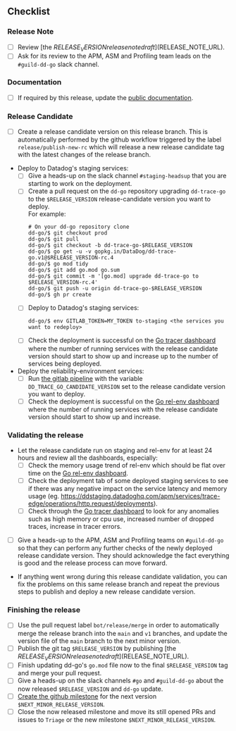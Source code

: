 ## Checklist

### Release Note

- [ ] Review [the $RELEASE_VERSION release note draft]($RELEASE_NOTE_URL).
- [ ] Ask for its review to the APM, ASM and Profiling team leads on the `#guild-dd-go` slack channel.

### Documentation

- [ ] If required by this release, update the [public documentation](https://github.com/DataDog/documentation).

### Release Candidate

- [ ] Create a release candidate version on this release branch. This is automatically performed by the github workflow 
  triggered by the label `release/publish-new-rc` which will release a new release candidate tag with the latest changes
  of the release branch.

- Deploy to Datadog's staging services:
  - [ ] Give a heads-up on the slack channel `#staging-headsup` that you are starting to work on the deployment.
  - [ ] Create a pull request on the `dd-go` repository upgrading `dd-trace-go` to the `$RELEASE_VERSION`
    release-candidate version you want to deploy.  
    For example:
    ```console
    # On your dd-go repository clone
    dd-go/$ git checkout prod
    dd-go/$ git pull
    dd-go/$ git checkout -b dd-trace-go-$RELEASE_VERSION
    dd-go/$ go get -u -v gopkg.in/DataDog/dd-trace-go.v1@$RELEASE_VERSION-rc.4
    dd-go/$ go mod tidy
    dd-go/$ git add go.mod go.sum
    dd-go/$ git commit -m '[go.mod] upgrade dd-trace-go to $RELEASE_VERSION-rc.4'
    dd-go/$ git push -u origin dd-trace-go-$RELEASE_VERSION
    dd-go/$ gh pr create
    ```
  - [ ] Deploy to Datadog's staging services:
    ```console
    dd-go/$ env GITLAB_TOKEN=MY_TOKEN to-staging <the services you want to redeploy>
    ```
  - [ ] Check the deployment is successful on the [Go tracer dashboard] where the number of running services with the
    release candidate version should start to show up and increase up to the number of services being deployed.

- Deploy the reliability-environment services:
  - [ ] Run [the gitlab pipeline](https://gitlab.ddbuild.io/DataDog/datadog-reliability-env/-/pipelines/new)
    with the variable `DD_TRACE_GO_CANDIDATE_VERSION` set to the release candidate version you want to deploy.
  - [ ] Check the deployment is successful on the [Go rel-env dashboard] where the number of running services with the
    release candidate version should start to show up and increase.

### Validating the release

- Let the release candidate run on staging and rel-env for at least 24 hours and review all the dashboards, especially:
  - [ ] Check the memory usage trend of rel-env which should be flat over time on the [Go rel-env dashboard].
  - [ ] Check the deployment tab of some deployed staging services to see if there was any negative impact on the
    service latency and memory usage (eg. https://ddstaging.datadoghq.com/apm/services/trace-edge/operations/http.request/deployments).
  - [ ] Check through the [Go tracer dashboard] to look for any anomalies such as high memory or cpu use, increased
    number of dropped traces, increase in tracer errors.

- [ ] Give a heads-up to the APM, ASM and Profiling teams on `#guild-dd-go` so that they can perform any further checks
  of the newly deployed release candidate version. They should acknowledge the fact everything is good and the release
  process can move forward.

- If anything went wrong during this release candidate validation, you can fix the problems on this same release branch
  and repeat the previous steps to publish and deploy a new release candidate version.

### Finishing the release

- [ ] Use the pull request label `bot/release/merge` in order to automatically merge the release branch into the `main`
  and `v1` branches, and update the version file of the `main` branch to the next minor version.
- [ ] Publish the git tag `$RELEASE_VERSION` by publishing [the $RELEASE_VERSION release note draft]($RELEASE_NOTE_URL).
- [ ] Finish updating dd-go's `go.mod` file now to the final `$RELEASE_VERSION` tag and merge your pull request.
- [ ] Give a heads-up on the slack channels `#go` and `#guild-dd-go` about the now released `$RELEASE_VERSION` and
 `dd-go` update.
- [ ] [Create the github milestone](https://github.com/DataDog/dd-trace-go/milestones/new) for the next version `$NEXT_MINOR_RELEASE_VERSION`.
- [ ] Close the now released milestone and move its still opened PRs and issues to `Triage` or the new milestone `$NEXT_MINOR_RELEASE_VERSION`.

[Go tracer dashboard]: https://ddstaging.datadoghq.com/dashboard/r92-2p7-shv/go-tracer
[Go rel-env dashboard]: https://ddstaging.datadoghq.com/dashboard/s2a-5wy-g5b/go-reliability-env-dashboard
